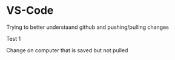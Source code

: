 # VS-Code

Trying to better understaand github and pushing/pulling changes

Test 1

Change on computer that is saved but not pulled
